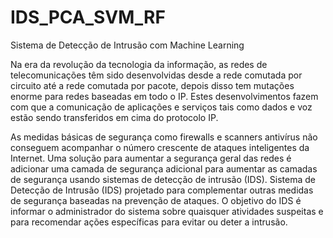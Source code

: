 # IDS_PCA_SVM_RF
Sistema de Detecção de Intrusão com Machine Learning

Na era da revolução da tecnologia da informação, as redes de telecomunicações têm sido desenvolvidas desde a rede comutada por circuito até a rede comutada por pacote, depois disso tem mutações enorme para redes baseadas em todo o IP. Estes desenvolvimentos fazem com que a comunicação de aplicações e serviços tais como dados e voz estão sendo transferidos em cima do protocolo IP.

As medidas básicas de segurança como firewalls e scanners antivírus não conseguem acompanhar o número crescente de ataques inteligentes da Internet. Uma solução para aumentar a segurança geral das redes é adicionar uma camada de segurança adicional para aumentar as camadas de segurança usando sistemas de detecção de intrusão (IDS). Sistema de Detecção de Intrusão (IDS) projetado para complementar outras medidas de segurança baseadas na prevenção de ataques. O objetivo do IDS é informar o administrador do sistema sobre quaisquer atividades suspeitas e para recomendar ações específicas para evitar ou deter a intrusão.
